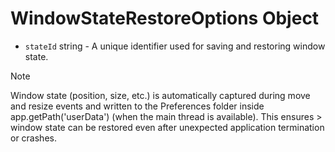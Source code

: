 # WindowStateRestoreOptions Object

* `stateId` string - A unique identifier used for saving and restoring window state.

>[!NOTE]
> Window state (position, size, etc.) is automatically captured during move and resize events and
> written to the Preferences folder inside app.getPath('userData') (when the main thread is available). This ensures > window state can be restored even after unexpected application termination or crashes.
